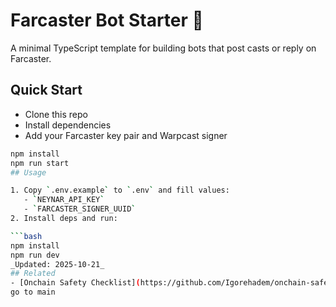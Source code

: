 # Farcaster Bot Starter 🤖

A minimal TypeScript template for building bots that post casts or reply on Farcaster.

## Quick Start
- Clone this repo
- Install dependencies
- Add your Farcaster key pair and Warpcast signer

```bash
npm install
npm run start
## Usage

1. Copy `.env.example` to `.env` and fill values:
   - `NEYNAR_API_KEY`
   - `FARCASTER_SIGNER_UUID`
2. Install deps and run:

```bash
npm install
npm run dev
_Updated: 2025-10-21_
## Related
- [Onchain Safety Checklist](https://github.com/Igorehadem/onchain-safety-checklist)
go to main
